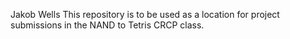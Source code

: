 Jakob Wells
This repository is to be used as a location for project submissions in the NAND to Tetris CRCP class.